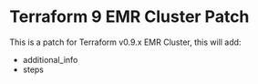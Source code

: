 # Terraform 9 EMR Cluster Patch

This is a patch for Terraform v0.9.x EMR Cluster, this will add:
 - additional_info
 - steps
